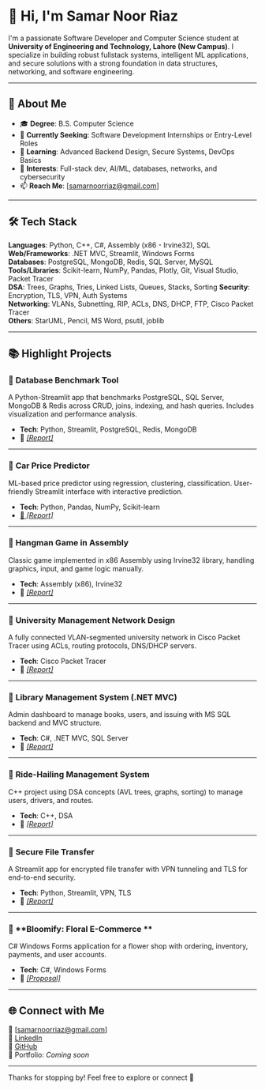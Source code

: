 # 👋 Hi, I'm Samar Noor Riaz

I'm a passionate Software Developer and Computer Science student at **University of Engineering and Technology, Lahore (New Campus)**. I specialize in building robust fullstack systems, intelligent ML applications, and secure solutions with a strong foundation in data structures, networking, and software engineering.

---

## 🚀 About Me

- 🎓 **Degree**: B.S. Computer Science  
- 💼 **Currently Seeking**: Software Development Internships or Entry-Level Roles  
- 🌱 **Learning**: Advanced Backend Design, Secure Systems, DevOps Basics  
- 🧠 **Interests**: Full-stack dev, AI/ML, databases, networks, and cybersecurity  
- 📫 **Reach Me**: [samarnoorriaz@gmail.com]

---

## 🛠️ Tech Stack

**Languages**: Python, C++, C#, Assembly (x86 - Irvine32), SQL  
**Web/Frameworks**: .NET MVC, Streamlit, Windows Forms  
**Databases**: PostgreSQL, MongoDB, Redis, SQL Server, MySQL  
**Tools/Libraries**: Scikit-learn, NumPy, Pandas, Plotly, Git, Visual Studio, Packet Tracer  
**DSA**: Trees, Graphs, Tries, Linked Lists, Queues, Stacks, Sorting
**Security**: Encryption, TLS, VPN, Auth Systems  
**Networking**: VLANs, Subnetting, RIP, ACLs, DNS, DHCP, FTP, Cisco Packet Tracer  
**Others**: StarUML, Pencil, MS Word, psutil, joblib  

---

## 📚 Highlight Projects


### 🔹 **Database Benchmark Tool**
A Python-Streamlit app that benchmarks PostgreSQL, SQL Server, MongoDB & Redis across CRUD, joins, indexing, and hash queries. Includes visualization and performance analysis.
- **Tech**: Python, Streamlit, PostgreSQL, Redis, MongoDB  
- 📂 [*[Report]*](https://github.com/Samar-Riaz/Report/blob/main/Advanced%20DB%20(Python)%20-%20Query%20Benchmarking%20Tool.pdf)

---

### 🔹 **Car Price Predictor**
ML-based price predictor using regression, clustering, classification. User-friendly Streamlit interface with interactive prediction.
- **Tech**: Python, Pandas, NumPy, Scikit-learn  
- [📂 *[Report]*](https://github.com/Samar-Riaz/Report/blob/main/AI%20(Python)%20-%20Car%20Price%20Predictor.pdf)

---

### 🔹 **Hangman Game in Assembly**
Classic game implemented in x86 Assembly using Irvine32 library, handling graphics, input, and game logic manually.
- **Tech**: Assembly (x86), Irvine32  
- 📂 [*[Report]*](https://github.com/Samar-Riaz/Report/blob/main/Assembly%20Language%20(Irvine32)%20-%20Hangman%20Game.pdf)

---

### 🔹 **University Management Network Design**
A fully connected VLAN-segmented university network in Cisco Packet Tracer using ACLs, routing protocols, DNS/DHCP servers.
- **Tech**: Cisco Packet Tracer  
- 📂 [*[Report]*](https://github.com/Samar-Riaz/Report/blob/main/Computer%20Networks%20(Cisco%20Packet%20Tracer)%20-%20University%20Management%20System.pdf)

---

### 🔹 **Library Management System (.NET MVC)**
Admin dashboard to manage books, users, and issuing with MS SQL backend and MVC structure.
- **Tech**: C#, .NET MVC, SQL Server  
- 📂 [*[Report]*](https://github.com/Samar-Riaz/Report/blob/main/Database%20(.NET%20MVC)%20-%20LMS.pdf)

---

### 🔹 **Ride-Hailing Management System**
C++ project using DSA concepts (AVL trees, graphs, sorting) to manage users, drivers, and routes.
- **Tech**: C++, DSA  
- 📂 [*[Report]*](https://github.com/Samar-Riaz/Report/blob/main/DSA%20(C%2B%2B)%20-%20Ride%20Hailing%20Management%20System.pdf)

---

### 🔹 **Secure File Transfer**
A Streamlit app for encrypted file transfer with VPN tunneling and TLS for end-to-end security.
- **Tech**: Python, Streamlit, VPN, TLS  
- 📂 [*[Report]*](https://github.com/Samar-Riaz/Report/blob/main/Information%20Security%20(Python)%20-%20Secure%20File%20Transfer%20System.pdf)

---

### 🔹 **Bloomify: Floral E-Commerce **
C# Windows Forms application for a flower shop with ordering, inventory, payments, and user accounts.
- **Tech**: C#, Windows Forms
- 📂 [*[Proposal]*](https://github.com/Samar-Riaz/Report/blob/main/Software%20Engineering%20(C%23)%20-%20Floral%20Shop%20(PROPOSAL).pdf)

---

## 🌐 Connect with Me

📧 [samarnoorriaz@gmail.com]  
🔗 [LinkedIn](https://linkedin.com/in/yourprofile)  
🐙 [GitHub](https://github.com/Samar-Riaz)  
🧾 Portfolio: *Coming soon*  

---

Thanks for stopping by! Feel free to explore or connect 🤝
